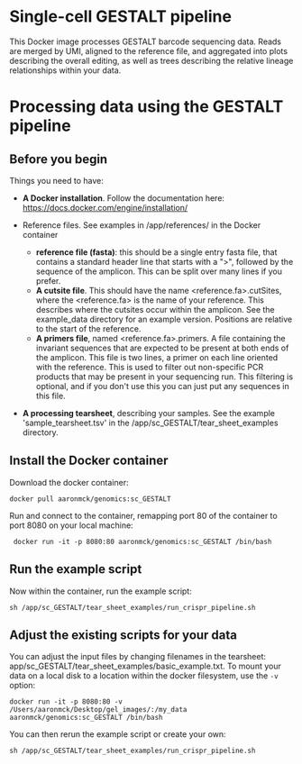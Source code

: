 # Single-cell GESTALT pipeline

This Docker image processes GESTALT barcode sequencing data. Reads are merged by UMI, aligned to the reference file, and aggregated into plots describing the overall editing, as well as trees describing the relative lineage relationships within your data. 


# Processing data using the GESTALT pipeline

## Before you begin
Things you need to have:
* **A Docker installation**. Follow the documentation here: https://docs.docker.com/engine/installation/

* Reference files. See examples in /app/references/ in the Docker container
  - **reference file (fasta)**: this should be a single entry fasta file, that contains a standard header line that starts with a ">", followed by the sequence of the amplicon. This can be split over many lines if you prefer.
  - **A cutsite file**. This should have the name <reference.fa>.cutSites, where the <reference.fa> is the name of your reference. This describes where the cutsites occur within the amplicon. See the example_data directory for an example version. Positions are relative to the start of the reference.
  - **A primers file**, named <reference.fa>.primers. A file containing the invariant sequences that are expected to be present at both ends of the amplicon. This file is two lines, a primer on each line oriented with the reference. This is used to filter out non-specific PCR products that may be present in your sequencing run. This filtering is optional, and if you don't use this you can just put any sequences in this file.

* **A processing tearsheet**, describing your samples. See the example 'sample_tearsheet.tsv' in the /app/sc_GESTALT/tear_sheet_examples directory.

## Install the Docker container

Download the docker container:
```
docker pull aaronmck/genomics:sc_GESTALT
```

Run and connect to the container, remapping port 80 of the container to port 8080 on your local machine:
```
 docker run -it -p 8080:80 aaronmck/genomics:sc_GESTALT /bin/bash
```
## Run the example script

Now within the container, run the example script:
```
sh /app/sc_GESTALT/tear_sheet_examples/run_crispr_pipeline.sh
```
## Adjust the existing scripts for your data

You can adjust the input files by changing filenames in the tearsheet: app/sc_GESTALT/tear_sheet_examples/basic_example.txt. To mount your data on a local disk to a location within the docker filesystem, use the ```-v``` option:
```
docker run -it -p 8080:80 -v /Users/aaronmck/Desktop/gel_images/:/my_data aaronmck/genomics:sc_GESTALT /bin/bash
```
You can then rerun the example script or create your own:
```
sh /app/sc_GESTALT/tear_sheet_examples/run_crispr_pipeline.sh
```
